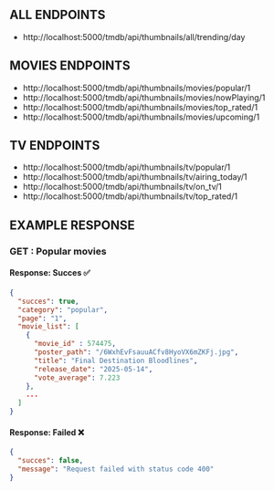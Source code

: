 ## ALL ENDPOINTS

- http://localhost:5000/tmdb/api/thumbnails/all/trending/day

## MOVIES ENDPOINTS

- http://localhost:5000/tmdb/api/thumbnails/movies/popular/1
- http://localhost:5000/tmdb/api/thumbnails/movies/nowPlaying/1
- http://localhost:5000/tmdb/api/thumbnails/movies/top_rated/1
- http://localhost:5000/tmdb/api/thumbnails/movies/upcoming/1

## TV ENDPOINTS

- http://localhost:5000/tmdb/api/thumbnails/tv/popular/1
- http://localhost:5000/tmdb/api/thumbnails/tv/airing_today/1
- http://localhost:5000/tmdb/api/thumbnails/tv/on_tv/1
- http://localhost:5000/tmdb/api/thumbnails/tv/top_rated/1

## EXAMPLE RESPONSE

### GET : Popular movies

#### Response: Succes ✅

```json
{
  "succes": true,
  "category": "popular",
  "page": "1",
  "movie_list": [
    {
      "movie_id" : 574475,
      "poster_path": "/6WxhEvFsauuACfv8HyoVX6mZKFj.jpg",
      "title": "Final Destination Bloodlines",
      "release_date": "2025-05-14",
      "vote_average": 7.223
    },
    ...
  ]
}
```

#### Response: Failed ❌

```json
{
  "succes": false,
  "message": "Request failed with status code 400"
}
```
